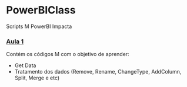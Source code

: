 # PowerBIClass
Scripts M PowerBI Impacta

### [Aula 1](https://github.com/fabiorcampos/PowerBIClass/tree/master/Aula1) 
Contém os códigos M com o objetivo de aprender:
- Get Data
- Tratamento dos dados (Remove, Rename, ChangeType, AddColumn, Split, Merge e etc)

